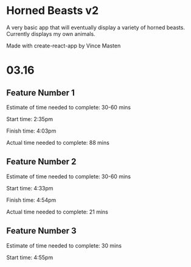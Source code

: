 # Horned Beasts v2
A very basic app that will eventually display a variety of horned beasts. Currently displays my own animals.

Made with create-react-app by Vince Masten

# 03.16

## Feature Number 1
Estimate of time needed to complete: 30-60 mins

Start time: 2:35pm

Finish time: 4:03pm

Actual time needed to complete: 88 mins

## Feature Number 2
Estimate of time needed to complete: 30-60 mins

Start time: 4:33pm

Finish time: 4:54pm

Actual time needed to complete: 21 mins

## Feature Number 3
Estimate of time needed to complete: 30 mins

Start time: 4:55pm